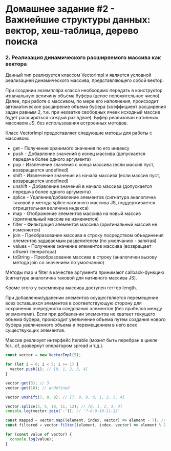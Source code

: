 # Домашнее задание #2 - Важнейшие структуры данных: вектор, хеш-таблица, дерево поиска

### 2. Реализация динамического расширяемого массива как вектора

Данный тип реализуется классом VectorImpl и является условной реализацией динамического массива, представляющего собой вектор.

При создании экземпляра класса необходимо передать в конструктор изначальную величину объема буфера (целое положительное число). Далее, при работе с массивом, по мере его наполнения, происходит автоматическое расширение объема буфера (коэффициент расширения задан равным 2, т.е. при нехватке свободных ячеек исходный массив будет расширяться каждый раз вдвое). Буфер реализован нативным массивом JS, без использования встроенных методов.

Класс VectorImpl предоставляет следующие методы для работы с массивом:

- get - Получение хранимого значения по его индексу
- push - Добавление значений в конец массива (допускается передача более одного аргумента)
- pop - Извлечение значения с конца массива (если массив пуст, возвращается undefined)
- shift - Извлечение значения из начала массива (если массив пуст, возвращается undefined)
- unshift - Добавление значений в начало массива (допускается передача более одного аргумента)
- splice - Удаление/добавление элементов (сигнатура аналогична таковой у метода splice нативного массива JS, поддерживается отрицательная величина индекса)
- map - Отображение элементов массива на новый массив (оригинальный массив не изменяется)
- filter - Фильтрация элементов массива (оригинальный массив не изменяется)
- join - Преобразование массива в строку посредством объединения элементов задаваемым разделителем (по умолчанию - запятая)
- values - Получение значение элементов массива (возвращает объект генератора)
- toString - Преобразование массива в строку (аналогичен вызову метода join со значением по умолчанию)

Методы map и filter в качестве аргумента принимают callback-функцию (сигнатура аналогична таковой для нативного массива JS).

Кроме этого у экземпляра массива доступен геттер length.

При добавлении/удалении элементов осуществляется перемещение всех оставшихся элементов в соответствующую сторону для сохранения очередности следования элементов (без пробелов между элементами). Если при добавлении элементов не хватает текущего объема буфера, происходит увеличение объема путем создания нового буфера увеличенного объема и перемещением в него всех существующих элементов.

Массив реализует интерфейс Iterable (может быть перебран в цикле for...of, развернут оператором spread и т.д.).

```js
const vector = new VectorImpl(5);

for (let i = 0; i < 5; i += 1) {
  vector.push(i); // [0, 1, 2, 3, 4]
}

vector.get(3); // 3
vector.get(10); // undefined

vector.unshift(7, 8, 9); // [7, 8, 9, 0, 1, 2, 3, 4]

vector.splice(3, 5, 10, 11, 12); // [0, 1, 2, 3, 4]
console.log(vector.join('-')); // '7-8-9-10-11-12'

const mapped = vector.map((element, index, vector) => element - 7); // [0, 1, 2, 3, 4, 5]
const filtered = vector.filter((element, index, vector) => element % 2 !== 0); // [7, 9, 11]

for (const value of vector) {
  console.log(value);
}
```
